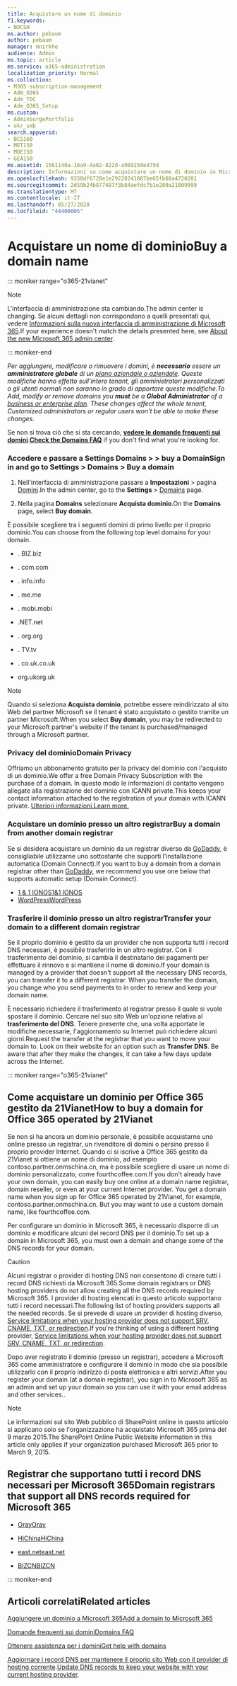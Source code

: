 ```yaml
---
title: Acquistare un nome di dominio
f1.keywords:
- NOCSH
ms.author: pebaum
author: pebaum
manager: mnirkhe
audience: Admin
ms.topic: article
ms.service: o365-administration
localization_priority: Normal
ms.collection:
- M365-subscription-management
- Adm_O365
- Adm_TOC
- Adm_O365_Setup
ms.custom:
- AdminSurgePortfolio
- okr_smb
search.appverid:
- BCS160
- MET150
- MOE150
- GEA150
ms.assetid: 1561140a-16a9-4a02-822d-a989250e479d
description: Informazioni su come acquistare un nome di dominio in Microsoft 365.
ms.openlocfilehash: 9358df6728e1e29228241887be65fb68a4720281
ms.sourcegitcommit: 2d59b24b877487f3b84aefdc7b1e200a21009999
ms.translationtype: MT
ms.contentlocale: it-IT
ms.lasthandoff: 05/27/2020
ms.locfileid: "44400005"
---
```

# <a name="buy-a-domain-name"></a><span data-ttu-id="0fc8a-103">Acquistare un nome di dominio</span><span class="sxs-lookup"><span data-stu-id="0fc8a-103">Buy a domain name</span></span>

::: moniker range="o365-21vianet"

> [!NOTE]
> <span data-ttu-id="0fc8a-104">L'interfaccia di amministrazione sta cambiando.</span><span class="sxs-lookup"><span data-stu-id="0fc8a-104">The admin center is changing.</span></span> <span data-ttu-id="0fc8a-105">Se alcuni dettagli non corrispondono a quelli presentati qui, vedere [Informazioni sulla nuova interfaccia di amministrazione di Microsoft 365](https://docs.microsoft.com/microsoft-365/admin/microsoft-365-admin-center-preview?view=o365-21vianet).</span><span class="sxs-lookup"><span data-stu-id="0fc8a-105">If your experience doesn't match the details presented here, see [About the new Microsoft 365 admin center](https://docs.microsoft.com/microsoft-365/admin/microsoft-365-admin-center-preview?view=o365-21vianet).</span></span>

::: moniker-end

 <span data-ttu-id="0fc8a-106">*Per aggiungere, modificare o rimuovere i domini, è **necessario** essere un **amministratore globale** di un [piano aziendale o aziendale](https://products.office.com/business/office). Queste modifiche hanno effetto sull'intero tenant, gli *amministratori personalizzati* o *gli utenti normali* non saranno in grado di apportare queste modifiche.*</span><span class="sxs-lookup"><span data-stu-id="0fc8a-106">*To Add, modify or remove domains you **must** be a **Global Administrator** of a [business or enterprise plan](https://products.office.com/business/office). These changes affect the whole tenant, *Customized administrators* or *regular users* won't be able to make these changes.*</span></span>  

 <span data-ttu-id="0fc8a-107">Se non si trova ciò che si sta cercando, **[vedere le domande frequenti sui domini](../setup/domains-faq.md)**.</span><span class="sxs-lookup"><span data-stu-id="0fc8a-107">**[Check the Domains FAQ](../setup/domains-faq.md)** if you don't find what you're looking for.</span></span> 
  
### <a name="sign-in-and-go-to-settings--domains--buy-a-domain"></a><span data-ttu-id="0fc8a-108">Accedere e passare a Settings Domains \> \> buy a Domain</span><span class="sxs-lookup"><span data-stu-id="0fc8a-108">Sign in and go to Settings \> Domains \> Buy a domain</span></span>

1. <span data-ttu-id="0fc8a-109">Nell'interfaccia di amministrazione passare a **Impostazioni** \> pagina <a href="https://go.microsoft.com/fwlink/p/?linkid=834818" target="_blank">Domini</a>.</span><span class="sxs-lookup"><span data-stu-id="0fc8a-109">In the admin center, go to the **Settings** \> <a href="https://go.microsoft.com/fwlink/p/?linkid=834818" target="_blank">Domains</a> page.</span></span>
    
3. <span data-ttu-id="0fc8a-110">Nella pagina **Domains** selezionare **Acquista dominio**.</span><span class="sxs-lookup"><span data-stu-id="0fc8a-110">On the **Domains** page, select **Buy domain**.</span></span>
    
<span data-ttu-id="0fc8a-111">È possibile scegliere tra i seguenti domini di primo livello per il proprio dominio.</span><span class="sxs-lookup"><span data-stu-id="0fc8a-111">You can choose from the following top level domains for your domain.</span></span>
  
- <span data-ttu-id="0fc8a-112">. BIZ</span><span class="sxs-lookup"><span data-stu-id="0fc8a-112">.biz</span></span>
    
- <span data-ttu-id="0fc8a-113">. com</span><span class="sxs-lookup"><span data-stu-id="0fc8a-113">.com</span></span>
    
- <span data-ttu-id="0fc8a-114">. info</span><span class="sxs-lookup"><span data-stu-id="0fc8a-114">.info</span></span>
    
- <span data-ttu-id="0fc8a-115">. me</span><span class="sxs-lookup"><span data-stu-id="0fc8a-115">.me</span></span>
    
- <span data-ttu-id="0fc8a-116">. mobi</span><span class="sxs-lookup"><span data-stu-id="0fc8a-116">.mobi</span></span>
    
- <span data-ttu-id="0fc8a-117">.NET</span><span class="sxs-lookup"><span data-stu-id="0fc8a-117">.net</span></span>
    
- <span data-ttu-id="0fc8a-118">. org</span><span class="sxs-lookup"><span data-stu-id="0fc8a-118">.org</span></span>
    
- <span data-ttu-id="0fc8a-119">. TV</span><span class="sxs-lookup"><span data-stu-id="0fc8a-119">.tv</span></span>
    
- <span data-ttu-id="0fc8a-120">. co.uk</span><span class="sxs-lookup"><span data-stu-id="0fc8a-120">.co.uk</span></span>
    
- <span data-ttu-id="0fc8a-121">org.uk</span><span class="sxs-lookup"><span data-stu-id="0fc8a-121">org.uk</span></span>
    

> [!NOTE]
> <span data-ttu-id="0fc8a-122">Quando si seleziona **Acquista dominio**, potrebbe essere reindirizzato al sito Web del partner Microsoft se il tenant è stato acquistato o gestito tramite un partner Microsoft.</span><span class="sxs-lookup"><span data-stu-id="0fc8a-122">When you select **Buy domain**, you may be redirected to your Microsoft partner's website if the tenant is purchased/managed through a Microsoft partner.</span></span>

### <a name="domain-privacy"></a><span data-ttu-id="0fc8a-123">Privacy del dominio</span><span class="sxs-lookup"><span data-stu-id="0fc8a-123">Domain Privacy</span></span>
<span data-ttu-id="0fc8a-124">Offriamo un abbonamento gratuito per la privacy del dominio con l'acquisto di un dominio.</span><span class="sxs-lookup"><span data-stu-id="0fc8a-124">We offer a free Domain Privacy Subscription with the purchase of a domain.</span></span> <span data-ttu-id="0fc8a-125">In questo modo le informazioni di contatto vengono allegate alla registrazione del dominio con ICANN private.</span><span class="sxs-lookup"><span data-stu-id="0fc8a-125">This keeps your contact information attached to the registration of your domain with ICANN private.</span></span> [<span data-ttu-id="0fc8a-126">Ulteriori informazioni.</span><span class="sxs-lookup"><span data-stu-id="0fc8a-126">Learn more.</span></span>](https://whois.icann.org/en/privacy-and-proxy-services)
  
### <a name="buy-a-domain-from-another-domain-registrar"></a><span data-ttu-id="0fc8a-127">Acquistare un dominio presso un altro registrar</span><span class="sxs-lookup"><span data-stu-id="0fc8a-127">Buy a domain from another domain registrar</span></span>
<span data-ttu-id="0fc8a-128">Se si desidera acquistare un dominio da un registrar diverso da [GoDaddy](https://www.godaddy.com), è consigliabile utilizzarne uno sottostante che supporti l'installazione automatica (Domain Connect).</span><span class="sxs-lookup"><span data-stu-id="0fc8a-128">If you want to buy a domain from a domain registrar other than [GoDaddy](https://www.godaddy.com), we recommend you use one below that supports automatic setup (Domain Connect).</span></span> 
  
- [<span data-ttu-id="0fc8a-129">1 &amp; 1 IONOS</span><span class="sxs-lookup"><span data-stu-id="0fc8a-129">1&amp;1 IONOS</span></span>](https://www.1and1.com/)
- [<span data-ttu-id="0fc8a-130">WordPress</span><span class="sxs-lookup"><span data-stu-id="0fc8a-130">WordPress</span></span>](https://www.wordpress.com) 

   
### <a name="transfer-your-domain-to-a-different-domain-registrar"></a><span data-ttu-id="0fc8a-131">Trasferire il dominio presso un altro registrar</span><span class="sxs-lookup"><span data-stu-id="0fc8a-131">Transfer your domain to a different domain registrar</span></span>

<span data-ttu-id="0fc8a-p103">Se il proprio dominio è gestito da un provider che non supporta tutti i record DNS necessari, è possibile trasferirlo in un altro registrar. Con il trasferimento del dominio, si cambia il destinatario dei pagamenti per effettuare il rinnovo e si mantiene il nome di dominio.</span><span class="sxs-lookup"><span data-stu-id="0fc8a-p103">If your domain is managed by a provider that doesn't support all the necessary DNS records, you can transfer it to a different registrar. When you transfer the domain, you change who you send payments to in order to renew and keep your domain name.</span></span>
  
<span data-ttu-id="0fc8a-p104">È necessario richiedere il trasferimento al registrar presso il quale si vuole spostare il dominio. Cercare nel suo sito Web un'opzione relativa al **trasferimento del DNS**. Tenere presente che, una volta apportate le modifiche necessarie, l'aggiornamento su Internet può richiedere alcuni giorni.</span><span class="sxs-lookup"><span data-stu-id="0fc8a-p104">Request the transfer at the registrar that you want to move your domain to. Look on their website for an option such as **Transfer DNS**. Be aware that after they make the changes, it can take a few days update across the Internet.</span></span>
 



::: moniker range="o365-21vianet"
## <a name="how-to-buy-a-domain-for-office-365-operated-by-21vianet"></a><span data-ttu-id="0fc8a-137">Come acquistare un dominio per Office 365 gestito da 21Vianet</span><span class="sxs-lookup"><span data-stu-id="0fc8a-137">How to buy a domain for Office 365 operated by 21Vianet</span></span>



<span data-ttu-id="0fc8a-p105">Se non si ha ancora un dominio personale, è possibile acquistarne uno online presso un registrar, un rivenditore di domini o persino presso il proprio provider Internet. Quando ci si iscrive a Office 365 gestito da 21Vianet si ottiene un nome di dominio, ad esempio contoso.partner.onmschina.cn, ma è possibile scegliere di usare un nome di dominio personalizzato, come fourthcoffee.com.</span><span class="sxs-lookup"><span data-stu-id="0fc8a-p105">If you don't already have your own domain, you can easily buy one online at a domain name registrar, domain reseller, or even at your current Internet provider. You get a domain name when you sign up for Office 365 operated by 21Vianet, for example, contoso.partner.onmschina.cn. But you may want to use a custom domain name, like fourthcoffee.com.</span></span>
  
<span data-ttu-id="0fc8a-141">Per configurare un dominio in Microsoft 365, è necessario disporre di un dominio e modificare alcuni dei record DNS per il dominio.</span><span class="sxs-lookup"><span data-stu-id="0fc8a-141">To set up a domain in Microsoft 365, you must own a domain and change some of the DNS records for your domain.</span></span>
  
> [!CAUTION]
> <span data-ttu-id="0fc8a-142">Alcuni registrar o provider di hosting DNS non consentono di creare tutti i record DNS richiesti da Microsoft 365.</span><span class="sxs-lookup"><span data-stu-id="0fc8a-142">Some domain registrars or DNS hosting providers do not allow creating all the DNS records required by Microsoft 365.</span></span> <span data-ttu-id="0fc8a-143">I provider di hosting elencati in questo articolo supportano tutti i record necessari.</span><span class="sxs-lookup"><span data-stu-id="0fc8a-143">The following list of hosting providers supports all the needed records.</span></span> <span data-ttu-id="0fc8a-144">Se si prevede di usare un provider di hosting diverso, [Service limitations when your hosting provider does not support SRV, CNAME, TXT, or redirection](https://support.office.com/article/dfbb03e3-08c1-4c4e-b2f0-891665b29b77).</span><span class="sxs-lookup"><span data-stu-id="0fc8a-144">If you're thinking of using a different hosting provider, [Service limitations when your hosting provider does not support SRV, CNAME, TXT, or redirection](https://support.office.com/article/dfbb03e3-08c1-4c4e-b2f0-891665b29b77).</span></span> 
  
<span data-ttu-id="0fc8a-145">Dopo aver registrato il dominio (presso un registrar), accedere a Microsoft 365 come amministratore e configurare il dominio in modo che sia possibile utilizzarlo con il proprio indirizzo di posta elettronica e altri servizi.</span><span class="sxs-lookup"><span data-stu-id="0fc8a-145">After you register your domain (at a domain registrar), you sign in to Microsoft 365 as an admin and set up your domain so you can use it with your email address and other services..</span></span>
  
> [!NOTE]
> <span data-ttu-id="0fc8a-146">Le informazioni sul sito Web pubblico di SharePoint online in questo articolo si applicano solo se l'organizzazione ha acquistato Microsoft 365 prima del 9 marzo 2015.</span><span class="sxs-lookup"><span data-stu-id="0fc8a-146">The SharePoint Online Public Website information in this article only applies if your organization purchased Microsoft 365 prior to March 9, 2015.</span></span> 

## <a name="domain-registrars-that-support-all-dns-records-required-for-microsoft-365"></a><span data-ttu-id="0fc8a-147">Registrar che supportano tutti i record DNS necessari per Microsoft 365</span><span class="sxs-lookup"><span data-stu-id="0fc8a-147">Domain registrars that support all DNS records required for Microsoft 365</span></span>

- [<span data-ttu-id="0fc8a-148">Oray</span><span class="sxs-lookup"><span data-stu-id="0fc8a-148">Oray</span></span>](https://oray.com/)
    
- [<span data-ttu-id="0fc8a-149">HiChina</span><span class="sxs-lookup"><span data-stu-id="0fc8a-149">HiChina</span></span>](https://www.hichina.com/)
    
- [<span data-ttu-id="0fc8a-150">east.net</span><span class="sxs-lookup"><span data-stu-id="0fc8a-150">east.net</span></span>](http://www.east.net/)
    
- [<span data-ttu-id="0fc8a-151">BIZCN</span><span class="sxs-lookup"><span data-stu-id="0fc8a-151">BIZCN</span></span>](https://www.bizcn.com/)
    
::: moniker-end

## <a name="related-articles"></a><span data-ttu-id="0fc8a-152">Articoli correlati</span><span class="sxs-lookup"><span data-stu-id="0fc8a-152">Related articles</span></span>

[<span data-ttu-id="0fc8a-153">Aggiungere un dominio a Microsoft 365</span><span class="sxs-lookup"><span data-stu-id="0fc8a-153">Add a domain to Microsoft 365</span></span>](../setup/add-domain.md)

[<span data-ttu-id="0fc8a-154">Domande frequenti sui domini</span><span class="sxs-lookup"><span data-stu-id="0fc8a-154">Domains FAQ</span></span>](../setup/domains-faq.md)

[<span data-ttu-id="0fc8a-155">Ottenere assistenza per i domini</span><span class="sxs-lookup"><span data-stu-id="0fc8a-155">Get help with domains</span></span>](get-help-with-domains.md)

<span data-ttu-id="0fc8a-156">[Aggiornare i record DNS per mantenere il proprio sito Web con il provider di hosting corrente](https://docs.microsoft.com/microsoft-365/admin/dns/update-dns-records-to-retain-current-hosting-provider).</span><span class="sxs-lookup"><span data-stu-id="0fc8a-156">[Update DNS records to keep your website with your current hosting provider](https://docs.microsoft.com/microsoft-365/admin/dns/update-dns-records-to-retain-current-hosting-provider).</span></span>
